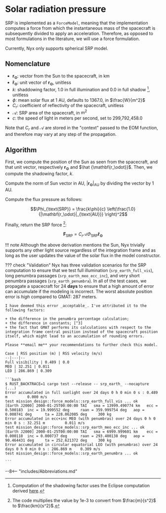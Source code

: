 # Solar radiation pressure

SRP is implemented as a `ForceModel`, meaning that the implementation computes a force from which the instantaneous mass of the spacecraft is subsequently divided to apply an acceleration. Therefore, as opposed to most formulations in the literature, we will use a force formulation.

Currently, Nyx only supports spherical SRP model.

## Nomenclature

+ $\mathbf{r_\odot}$: vector from the Sun to the spacecraft, in km
+ $\mathbf{\hat r_\odot}$: unit vector of $\mathbf{r_\odot}$, unitless
+ $k$: shaddowing factor, 1.0 in full illumination and 0.0 in full shadow [^1], unitless
+ $\phi$: mean solar flux at 1 AU, defaults to 1367.0, in $\frac{W}{m^2}$
+ $C_r$: coefficient of reflectivity of the spacecraft, unitless
+ $\mathcal{A}$: SRP area of the spacecraft, in $m^2$
+ $c$: the speed of light in meters per second, set to 299,792,458.0

Note that $C_r$ and $\mathcal{A}$ are stored in the "context" passed to the EOM function, and therefore may vary at any step of the propagation.

## Algorithm

First, we compute the position of the Sun as seen from the spacecraft, and that unit vector, respectively $\mathbf{r_\odot}$ and $\hat {\mathbf{r_\odot}}$. Then, we compute the shadowing factor, $k$.

Compute the norm of Sun vector in AU, $|\mathbf{r_\odot}|_{\text{AU}}$ by dividing the vector by 1 AU.

Compute the flux pressure as follows:

$$\Phi_{\text{SRP}} = \frac{k\phi}{c} \left(\frac{1.0}{|\mathbf{r_\odot}|_{\text{AU}}} \right)^2$$

Finally, return the SRP force [^2]:

$$ \mathbf{F}_{\text{SRP}} = C_r \mathcal{A} \Phi_{\text{SRP}} \mathbf{\hat r_\odot}$$

!!! note
    Although the above derivation mentions the Sun, Nyx trivially supports any other light source regardless of the integration frame and as long as the user updates the value of the solar flux in the model constructor.

??? check "Validation"
    Nyx has three validation scenarios for the SRP computation to ensure that we test full illumination (`srp_earth_full_vis`), long penumbra passages (`srp_earth_meo_ecc_inc`), and very short penumbra passages (`srp_earth_penumbra`). In all of the test cases, we propagate a spacecraft for 24 **days** to ensure that a high amount of error can accumulate if the modeling is incorrect. The worst absolute position error is _high_ compared to GMAT: 287 meters.

    I have deemed this error _acceptable_. I've attributed it to the following factors:

    + the difference in the penumbra percentage calculation;
    + the difference in constants; [^3]
    + the fact that GMAT performs its calculations with respect to the integration frame central position instead of the spacecraft position itself, which might lead to an accumulation of rounding errors.

    Please **email me** your recommendations to further check this model.

    Case | RSS position (m) | RSS velocity (m/s) 
    --|---|--
    Full visibility | 0.489 | 0.0
    MEO | 32.251 | 0.011
    LEO | 286.869 | 0.309

    ```bash
    $ RUST_BACKTRACE=1 cargo test --release -- srp_earth_ --nocapture
    (...)
    Error accumulated in full sunlight over 24 days 0 h 0 min 0 s : 0.489 m         0.000 m/s
    test mission_design::force_models::srp_earth_full_vis ... ok
    [Earth J2000] 2000-01-25T00:00:00 TAI   sma = 13999.490774 km   ecc = 0.500183  inc = 19.999552 deg     raan = 359.999754 deg   aop = 0.008741 deg      ta = 228.062085 deg     300 kg
    Error accumulated in ecc+inc MEO (with penumbras) over 24 days 0 h 0 min 0 s : 32.251 m         0.011 m/s
    test mission_design::force_models::srp_earth_meo_ecc_inc ... ok
    [Earth J2000] 2000-01-25T00:00:00 TAI   sma = 6999.999601 km    ecc = 0.000118  inc = 0.000737 deg      raan = 293.400138 deg   aop = 90.464431 deg     ta = 252.621372 deg     300 kg
    Error accumulated in circular equatorial LEO (with penumbras) over 24 days 0 h 0 min 0 s : 286.869 m    0.309 m/s
    test mission_design::force_models::srp_earth_penumbra ... ok

    ```
    

[^1]: Computation of the shadowing factor uses the Eclipse computation derived [here](/MathSpec/celestial/eclipse/).
[^2]: The code multiplies the value by 1e-3 to convert from $\frac{m}{s^2}$ to $\frac{km}{s^2}$.
[^3]: For example GMAT uses an older definition of 1 AU which is 700 meters different from the IAU definition: changing that will bring down this maximum error by over 30 meters (to around 250 meters).

--8<-- "includes/Abbreviations.md"